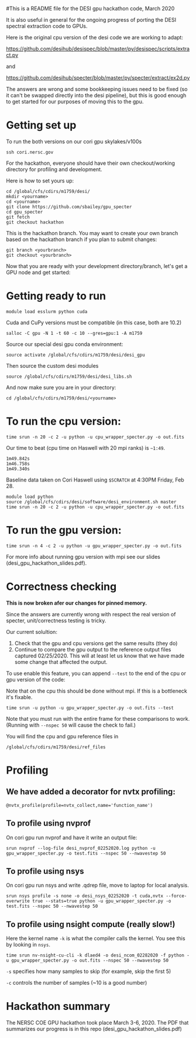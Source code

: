 #This is a README file for the DESI gpu hackathon code, March 2020

It is also useful in general for the ongoing progress of porting the DESI
spectral extraction code to GPUs.

Here is the original cpu version of the desi code we are working to adapt:

https://github.com/desihub/desispec/blob/master/py/desispec/scripts/extract.py

and

https://github.com/desihub/specter/blob/master/py/specter/extract/ex2d.py

The answers are wrong and some bookkeeping issues need to be fixed (so it can't
be swapped directly into the desi pipeline), but this is good enough to get
started for our purposes of moving this to the gpu. 

# Getting set up

To run the both versions on our cori gpu skylakes/v100s

`ssh cori.nersc.gov`

For the hackathon, everyone should have their own checkout/working directory
for profiling and development. 

Here is how to set yours up:

```
cd /global/cfs/cdirs/m1759/desi/
mkdir <yourname>
cd <yourname>
git clone https://github.com/sbailey/gpu_specter
cd gpu_specter
git fetch
git checkout hackathon
```

This is the hackathon branch. You may want to create your own branch based on
the hackathon branch if you plan to submit changes:

```
git branch <yourbranch>
git checkout <yourbranch>
```

Now that you are ready with your development directory/branch, let's get a GPU
node and get started:

# Getting ready to run

`module load esslurm python cuda`

Cuda and CuPy versions must be compatible (in this case, both are 10.2)

`salloc -C gpu -N 1 -t 60 -c 10 --gres=gpu:1 -A m1759`

Source our special desi gpu conda environment:

`source activate /global/cfs/cdirs/m1759/desi/desi_gpu`

Then source the custom desi modules 

`source /global/cfs/cdirs/m1759/desi/desi_libs.sh`

And now make sure you are in your directory:

`cd /global/cfs/cdirs/m1759/desi/<yourname>`

# To run the cpu version:

`time srun -n 20 -c 2 -u python -u cpu_wrapper_specter.py -o out.fits`

Our time to beat (cpu time on Haswell with 20 mpi ranks) is `~1:49`. 

```
1m49.842s
1m46.758s
1m49.340s
```
Baseline data taken on Cori Haswell using `$SCRATCH` at 4:30PM Friday, Feb 28.

```
module load python
source /global/cfs/cdirs/desi/software/desi_environment.sh master
time srun -n 20 -c 2 -u python -u cpu_wrapper_specter.py -o out.fits
```

# To run the gpu version:

`time srun -n 4 -c 2 -u python -u gpu_wrapper_specter.py -o out.fits`

For more info about running gpu version with mpi see our slides
(desi_gpu_hackathon_slides.pdf).

# Correctness checking

**This is now broken afer our changes for pinned memory.** 

Since the answers are currently wrong with respect the real version of specter,
unit/correctness testing is tricky. 

Our current solultion:

1) Check that the gpu and cpu versions get the same results (they do) 
2) Continue to compare the gpu output to the reference output files captured
02/25/2020. This will at least let us know that we have made some change that
affected the output.

To use enable this feature, you can append `--test` to the end of the cpu or gpu version of the code:

Note that on the cpu this should be done without mpi. If this is a bottleneck it's fixable.

`time srun -u python -u gpu_wrapper_specter.py -o out.fits --test`

Note that you must run with the entire frame for these comparisons to work.
(Running with `--nspec 50` will cause the check to fail.)

You will find the cpu and gpu reference files in 

`/global/cfs/cdirs/m1759/desi/ref_files`

# Profiling

## We have added a decorator for nvtx profiling: 

`@nvtx_profile(profile=nvtx_collect,name='function_name')`

## To profile using nvprof

On cori gpu run nvprof and have it write an output file:

```
srun nvprof --log-file desi_nvprof_02252020.log python -u gpu_wrapper_specter.py -o test.fits --nspec 50 --nwavestep 50
```

## To profile using nsys

On cori gpu run nsys and write .qdrep file, move to laptop for local analysis.

```
srun nsys profile -s none -o desi_nsys_02252020 -t cuda,nvtx --force-overwrite true --stats=true python -u gpu_wrapper_specter.py -o test.fits --nspec 50 --nwavestep 50
```

## To profile using nsight compute (really slow!)

Here the kernel name `-k` is what the compiler calls the kernel. You see this by looking in `nsys`. 

```
time srun nv-nsight-cu-cli -k dlaed4 -o desi_ncom_02282020 -f python -u gpu_wrapper_specter.py -o out.fits --nspec 50 --nwavestep 50
```

`-s` specifies how many samples to skip (for example, skip the first 5)

`-c` controls the number of samples (~10 is a good number)

# Hackathon summary

The NERSC COE GPU hackathon took place March 3-6, 2020. The PDF that summarizes
our progress is in this repo (desi_gpu_hackathon_slides.pdf)



